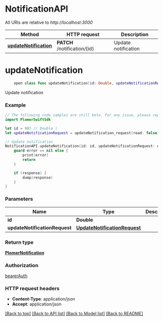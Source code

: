 # NotificationAPI

All URIs are relative to *http://localhost:3000*

Method | HTTP request | Description
------------- | ------------- | -------------
[**updateNotification**](NotificationAPI.md#updatenotification) | **PATCH** /notification/{id} | Update notification


# **updateNotification**
```swift
    open class func updateNotification(id: Double, updateNotificationRequest: UpdateNotificationRequest, completion: @escaping (_ data: PlomerNotification?, _ error: Error?) -> Void)
```

Update notification

### Example
```swift
// The following code samples are still beta. For any issue, please report via http://github.com/OpenAPITools/openapi-generator/issues/new
import PlomerSwiftSdk

let id = 987 // Double | 
let updateNotificationRequest = updateNotification_request(read: false) // UpdateNotificationRequest | 

// Update notification
NotificationAPI.updateNotification(id: id, updateNotificationRequest: updateNotificationRequest) { (response, error) in
    guard error == nil else {
        print(error)
        return
    }

    if (response) {
        dump(response)
    }
}
```

### Parameters

Name | Type | Description  | Notes
------------- | ------------- | ------------- | -------------
 **id** | **Double** |  | 
 **updateNotificationRequest** | [**UpdateNotificationRequest**](UpdateNotificationRequest.md) |  | 

### Return type

[**PlomerNotification**](PlomerNotification.md)

### Authorization

[bearerAuth](../README.md#bearerAuth)

### HTTP request headers

 - **Content-Type**: application/json
 - **Accept**: application/json

[[Back to top]](#) [[Back to API list]](../README.md#documentation-for-api-endpoints) [[Back to Model list]](../README.md#documentation-for-models) [[Back to README]](../README.md)

